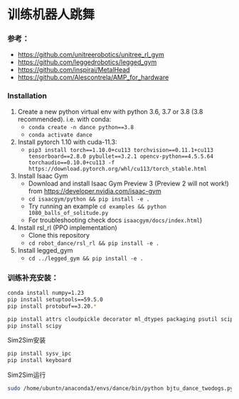 # 训练机器人跳舞

### 参考：
- https://github.com/unitreerobotics/unitree_rl_gym
- https://github.com/leggedrobotics/legged_gym
- https://github.com/inspirai/MetalHead
- https://github.com/Alescontrela/AMP_for_hardware

### Installation ###
1. Create a new python virtual env with python 3.6, 3.7 or 3.8 (3.8 recommended). i.e. with conda:
    - `conda create -n dance python==3.8`
    - `conda activate dance`
2. Install pytorch 1.10 with cuda-11.3:
    - `pip3 install torch==1.10.0+cu113 torchvision==0.11.1+cu113 tensorboard==2.8.0 pybullet==3.2.1 opencv-python==4.5.5.64 torchaudio==0.10.0+cu113 -f https://download.pytorch.org/whl/cu113/torch_stable.html`
3. Install Isaac Gym
   - Download and install Isaac Gym Preview 3 (Preview 2 will not work!) from https://developer.nvidia.com/isaac-gym
   - `cd isaacgym/python && pip install -e .`
   - Try running an example `cd examples && python 1080_balls_of_solitude.py`
   - For troubleshooting check docs `isaacgym/docs/index.html`)
4. Install rsl_rl (PPO implementation)
   - Clone this repository
   -  `cd robot_dance/rsl_rl && pip install -e .` 
5. Install legged_gym
   - `cd ../legged_gym && pip install -e .`

### 训练补充安装：

```bash
conda install numpy=1.23
pip install setuptools==59.5.0
pip install protobuf==3.20.*
```
```bash
pip install attrs cloudpickle decorator ml_dtypes packaging psutil scipy tornado
pip install scipy
```
Sim2Sim安装
```bash
pip install sysv_ipc
pip install keyboard
 ```
Sim2Sim运行
```bash
sudo /home/ubuntn/anaconda3/envs/dance/bin/python bjtu_dance_twodogs.py
```
